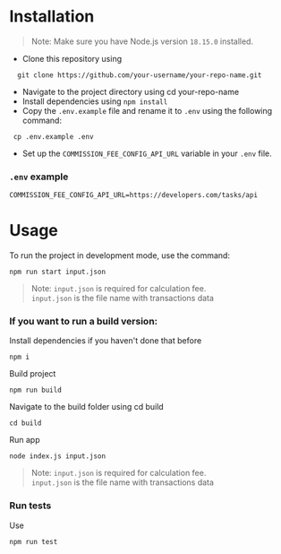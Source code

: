 # Installation

> Note: Make sure you have Node.js version `18.15.0` installed.

- Clone this repository using

```shell
  git clone https://github.com/your-username/your-repo-name.git
```

- Navigate to the project directory using cd your-repo-name
- Install dependencies using `npm install`
- Copy the `.env.example` file and rename it to `.env` using the following command:

```shell
 cp .env.example .env
```

- Set up the `COMMISSION_FEE_CONFIG_API_URL` variable in your `.env` file.

### `.env` example

```dotenv
COMMISSION_FEE_CONFIG_API_URL=https://developers.com/tasks/api
```

# Usage

To run the project in development mode, use the command:

```npm
npm run start input.json
```

> Note: `input.json` is required for calculation fee.
> </br>`input.json` is the file name with transactions data

### If you want to run a build version:

Install dependencies if you haven't done that before

```npm
npm i
```

Build project

```npm
npm run build
```

Navigate to the build folder using cd build

```shell
cd build
```

Run app

```npm
node index.js input.json
```

> Note: `input.json` is required for calculation fee.
> </br>`input.json` is the file name with transactions data

### Run tests

Use

```npm
npm run test
```
